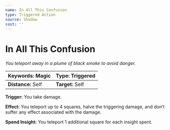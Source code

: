 ```yaml
---
name: In All This Confusion
type: Triggered Action
source: Shadow
cost: ''
---
```


# In All This Confusion

*You teleport away in a plume of black smoke to avoid danger.*

| **Keywords:** Magic | **Type:** Triggered |
| :------------------ | :------------------ |
| **Distance:** Self  | **Target:** Self    |

**Trigger:** You take damage.

**Effect:** You teleport up to 4 squares, halve the triggering damage, and don’t suffer any effect associated with the damage.

**Spend Insight:** You teleport 1 additional square for each insight spent.
